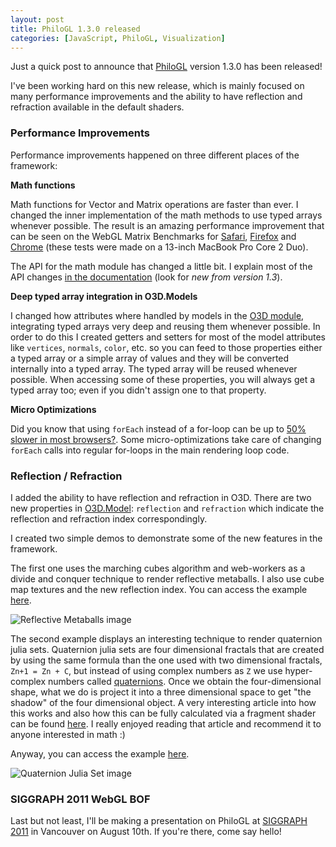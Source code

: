 ```yaml
--- 
layout: post
title: PhiloGL 1.3.0 released
categories: [JavaScript, PhiloGL, Visualization]
---
```


Just a quick post to announce that [PhiloGL](http://senchalabs.github.com/philogl) version 1.3.0 has been
released!

I've been working hard on this new release, which is mainly focused on
many performance improvements and the ability to have reflection and
refraction available in the default shaders.


### Performance Improvements

Performance improvements happened on three different places of the
framework:


**Math functions**

Math functions for Vector and Matrix operations are faster than ever. I
changed the inner implementation of the math methods to use typed arrays
whenever possible. The result is an amazing performance improvement that
can be seen on the WebGL Matrix Benchmarks for
[Safari](/blog/assets/matrix-bench/safari.png),
[Firefox](/blog/assets/matrix-bench/firefox.png)
and [Chrome](/blog/assets/matrix-bench/chrome.png) (these tests were made on a 13-inch MacBook Pro Core 2
Duo).

The API for the math module has changed a little bit. I explain most
of the API changes [in the documentation](http://senchalabs.github.com/philogl/doc/math.html) (look for *new from version 1.3*).


**Deep typed array integration in O3D.Models**

I changed how attributes where handled by models in the [O3D module](http://senchalabs.github.com/philogl/doc/o3d.html),
integrating typed arrays very deep and reusing them whenever possible.
In order to do this I created getters and setters for most of the model
attributes like `vertices`, `normals`, `color`, etc. so you can feed to 
those properties either a typed array or a simple array of values and
they will be converted internally into a typed array. The typed array will
be reused whenever possible. When accessing some of these properties,
you will always get a typed array too; even if you didn't assign one to
that property.

**Micro Optimizations**

Did you know that using `forEach` instead of a for-loop can be up to
[50% slower in most browsers?](http://jsperf.com/for-vs-foreach/9). Some
micro-optimizations take care of changing `forEach` calls into regular
for-loops in the main rendering loop code.


### Reflection / Refraction

I added the ability to have reflection and refraction in O3D. There are
two new properties in [O3D.Model](http://senchalabs.github.com/philogl/doc/o3d.html#O3D:Model:constructor): 
`reflection` and `refraction` which indicate the reflection and
refraction index correspondingly.


I created two simple demos to demonstrate some of the new features in the
framework.

The first one uses the marching cubes algorithm and web-workers as a
divide and conquer technique to render reflective metaballs. I also use
cube map textures and the new reflection index. You can access the
example [here](http://senchalabs.github.com/philogl/PhiloGL/examples/metaballs/).

![Reflective Metaballs image](http://senchalabs.github.com/philogl/img/marquee/metaballs.png)


The second example displays an interesting technique to render
quaternion julia sets. Quaternion julia sets are four dimensional fractals that are
created by using the same formula than the one used with two dimensional
fractals, `Zn+1 = Zn + C`, but instead of using complex numbers as `Z` we
use hyper-complex numbers called [quaternions](http://en.wikipedia.org/wiki/Quaternion). 
Once we obtain the four-dimensional shape, what we do is project
it into a three dimensional space to get "the shadow" of the four
dimensional object. A very interesting article into how this works and
also how this can be fully calculated via a fragment shader can be found
[here](http://www.devmaster.net/forums/showthread.php?t=4448). I really
enjoyed reading that article and recommend it to anyone interested in
math :)

Anyway, you can access the example [here](http://senchalabs.github.com/philogl/PhiloGL/examples/quaternion/).

![Quaternion Julia Set image](http://senchalabs.github.com/philogl/img/marquee/quaternion.png)


### SIGGRAPH 2011 WebGL BOF

Last but not least, I'll be making a presentation on PhiloGL at [SIGGRAPH
2011](http://www.siggraph.org/s2011/) in Vancouver on August 10th. If you're there, come say hello!

